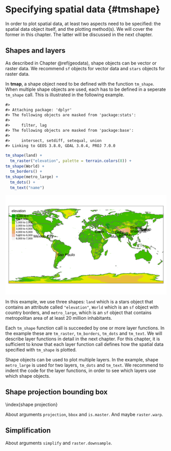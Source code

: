 # Specifying spatial data {#tmshape}

In order to plot spatial data, at least two aspects need to be specified: the spatial data object itself, and the plotting method(s). 
We will cover the former in this chapter. 
The latter will be discussed in the next chapter.

## Shapes and layers

As described in Chapter \@ref(geodata), shape objects can be vector or raster data.
We recommend `sf` objects for vector data and `stars` objects for raster data.

In **tmap**, a shape object need to be defined with the function `tm_shape`.
When multiple shape objects are used, each has to be defined in a seperate `tm_shape` call.
This is illustrated in the following example.


```
#> 
#> Attaching package: 'dplyr'
#> The following objects are masked from 'package:stats':
#> 
#>     filter, lag
#> The following objects are masked from 'package:base':
#> 
#>     intersect, setdiff, setequal, union
#> Linking to GEOS 3.8.0, GDAL 3.0.4, PROJ 7.0.0
```



```r
tm_shape(land) +
  tm_raster("elevation", palette = terrain.colors(8)) +
tm_shape(World) +
  tm_borders() +
tm_shape(metro_large) +
  tm_dots() +
  tm_text("name")
```

<img src="04-tm-shape_files/figure-html/unnamed-chunk-2-1.png" width="672" style="display: block; margin: auto;" />


In this example, we use three shapes: `land` which is a stars object that contains an attribute called `"elevation"`, `World` which is an `sf` object with country borders, and `metro_large`, which is an `sf` object that contains metropolitan area of at least 20 million inhabitants.

Each `tm_shape` function call is succeeded by one or more layer functions.
In the example these are `tm_raster`, `tm_borders`, `tm_dots` and `tm_text`.
We will describe layer functions in detail in the next chapter.
For this chapter, it is sufficient to know that each layer function call defines how the spatial data specified with `tm_shape` is plotted.

Shape objects can be used to plot multiple layers.
In the example, shape `metro_large` is used for two layers, `tm_dots` and `tm_text`.
We recommend to indent the code for the layer functions, in order to see which layers use which shape objects.



## Shape projection bounding box

\index{shape projection}

About arguments `projection`, `bbox` and `is.master`. And maybe `raster.warp`.


## Simplification


About arguments `simplify` and `raster.downsample`.
